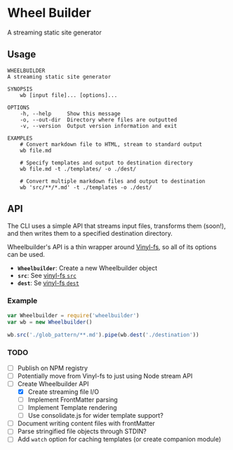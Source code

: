 # Wheel Builder
A streaming static site generator

## Usage
```
WHEELBUILDER
A streaming static site generator

SYNOPSIS
    wb [input file]... [options]...

OPTIONS
    -h, --help     Show this message
    -o, --out-dir  Directory where files are outputted
    -v, --version  Output version information and exit

EXAMPLES
    # Convert markdown file to HTML, stream to standard output
    wb file.md

    # Specify templates and output to destination directory
    wb file.md -t ./templates/ -o ./dest/

    # Convert multiple markdown files and output to destination
    wb 'src/**/*.md' -t ./templates -o ./dest/

```

## API
The CLI uses a simple API that streams input files, transforms them (soon!), and then writes them to a specified destination directory.

Wheelbuilder's API is a thin wrapper around [Vinyl-fs](https://github.com/gulpjs/vinyl-fs), so all of its options can be used.

* **`Wheelbuilder`**: Create a new Wheelbuilder object
* **`src`**: See [vinyl-fs `src`](https://github.com/gulpjs/vinyl-fs#srcglobs-options)
* **`dest`**: Se [vinyl-fs `dest`](https://github.com/gulpjs/vinyl-fs#destfolder-options)

### Example
```js
var Wheelbuilder = require('wheelbuilder')
var wb = new Wheelbuilder()

wb.src('./glob_pattern/**.md').pipe(wb.dest('./destination'))
```

### TODO
- [ ] Publish on NPM registry
- [ ] Potentially move from Vinyl-fs to just using Node stream API
- [ ] Create Wheelbuilder API
    - [X] Create streaming file I/O
    - [ ] Implement FrontMatter parsing
    - [ ] Implement Template rendering
    - [ ] Use consolidate.js for wider template support?
- [ ] Document writing content files with frontMatter
- [ ] Parse stringified file objects through STDIN?
- [ ] Add `watch` option for caching templates (or create companion module)
